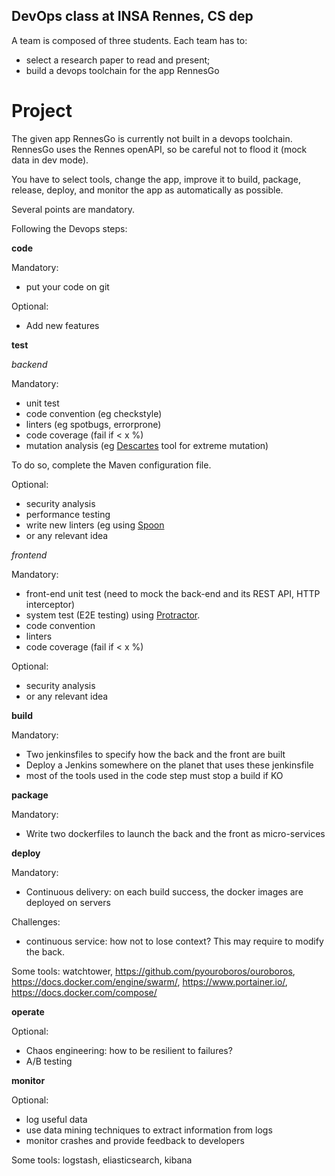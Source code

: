 
## DevOps class at INSA Rennes, CS dep

A team is composed of three students.
Each team has to:
 - select a research paper to read and present;
 - build a devops toolchain for the app RennesGo

# Project

The given app RennesGo is currently not built in a devops toolchain.
RennesGo uses the Rennes openAPI, so be careful not to flood it (mock data in dev mode).

You have to select tools, change the app, improve it to build, package, release, deploy, and monitor the app as automatically as possible.

Several points are mandatory.

Following the Devops steps:

**code**

Mandatory: 
 - put your code on git

Optional:
 - Add new features


**test**

*backend*

Mandatory:
- unit test
- code convention (eg checkstyle)
- linters (eg spotbugs, errorprone)
- code coverage (fail if < x %)
- mutation analysis (eg [Descartes](https://github.com/STAMP-project/pitest-descartes/) tool for extreme mutation)

To do so, complete the Maven configuration file.

Optional:
- security analysis
- performance testing
- write new linters (eg using [Spoon](https://github.com/INRIA/spoon)
- or any relevant idea


*frontend*

Mandatory:
- front-end unit test (need to mock the back-end and its REST API, HTTP interceptor)
- system test (E2E testing) using [Protractor](https://www.protractortest.org).
- code convention
- linters
- code coverage (fail if < x %)


Optional:
- security analysis
- or any relevant idea


**build**


Mandatory:
- Two jenkinsfiles to specify how the back and the front are built
- Deploy a Jenkins somewhere on the planet that uses these jenkinsfile
- most of the tools used in the code step must stop a build if KO



**package**


Mandatory:
- Write two dockerfiles to launch the back and the front as micro-services



**deploy**

Mandatory:
- Continuous delivery: on each build success, the docker images are deployed on servers

Challenges:
- continuous service: how not to lose context? This may require to modify the back.


Some tools: watchtower, https://github.com/pyouroboros/ouroboros, https://docs.docker.com/engine/swarm/, https://www.portainer.io/, https://docs.docker.com/compose/

**operate**

Optional: 
- Chaos engineering: how to be resilient to failures?
- A/B testing


**monitor**

Optional: 
- log useful data
- use data mining techniques to extract information from logs
- monitor crashes and provide feedback to developers

Some tools: logstash, eliasticsearch, kibana



